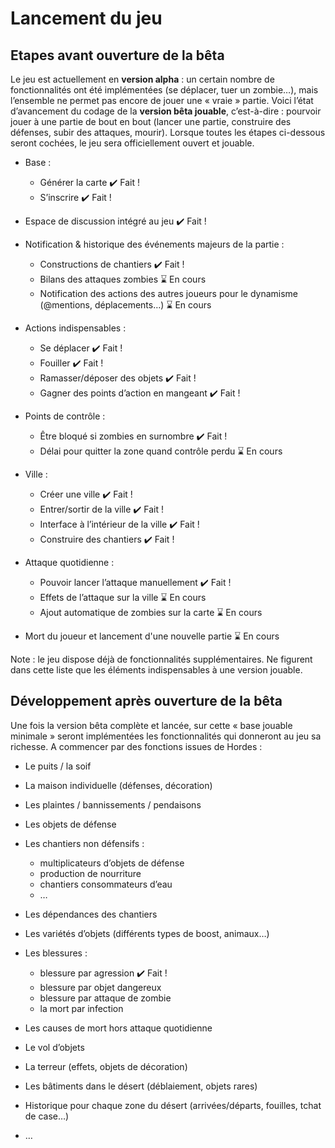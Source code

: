 # Lancement du jeu

## Etapes avant ouverture de la bêta
Le jeu est actuellement en **version alpha** : un certain nombre de fonctionnalités ont été implémentées (se déplacer, tuer un zombie…), mais l’ensemble ne permet pas encore de jouer une « vraie » partie. Voici l’état d’avancement du codage de la **version bêta jouable**, c’est-à-dire : pourvoir jouer à une partie de bout en bout (lancer une partie, construire des défenses, subir des attaques, mourir). Lorsque toutes les étapes ci-dessous seront cochées, le jeu sera officiellement ouvert et jouable.

* Base :
    - Générer la carte ✔️ Fait !
    - S’inscrire ✔️ Fait !
    
* Espace de discussion intégré au jeu ✔️ Fait !

* Notification & historique des événements majeurs de la partie :
    - Constructions de chantiers ✔️ Fait !
    - Bilans des attaques zombies ⌛ En cours
    - Notification des actions des autres joueurs pour le dynamisme (@mentions, déplacements…) ⌛ En cours

* Actions indispensables :
    - Se déplacer ✔️ Fait !
    - Fouiller ✔️ Fait !
    - Ramasser/déposer des objets ✔️ Fait !
    - Gagner des points d’action en mangeant ✔️ Fait !

* Points de contrôle :
    - Être bloqué si zombies en surnombre ✔️ Fait !
    - Délai pour quitter la zone quand contrôle perdu ⌛ En cours

* Ville :
    - Créer une ville ✔️ Fait !
    - Entrer/sortir de la ville ✔️ Fait !
    - Interface à l’intérieur de la ville ✔️ Fait !
    - Construire des chantiers ✔️ Fait !

* Attaque quotidienne :
    - Pouvoir lancer l’attaque manuellement ✔️ Fait !
    - Effets de l’attaque sur la ville ⌛ En cours
    - Ajout automatique de zombies sur la carte ⌛ En cours

* Mort du joueur et lancement d'une nouvelle partie ⌛ En cours

Note : le jeu dispose déjà de fonctionnalités supplémentaires. Ne figurent dans cette liste que les éléments indispensables à une version jouable.


## Développement après ouverture de la bêta

Une fois la version bêta complète et lancée, sur cette « base jouable minimale » seront implémentées les fonctionnalités qui donneront au jeu sa richesse. A commencer par des fonctions issues de Hordes :

* Le puits / la soif
* La maison individuelle (défenses, décoration)
* Les plaintes / bannissements / pendaisons
* Les objets de défense
* Les chantiers non défensifs :
    - multiplicateurs d’objets de défense
    - production de nourriture
    - chantiers consommateurs d’eau
    - …
* Les dépendances des chantiers
* Les variétés d’objets (différents types de boost, animaux…)
* Les blessures :
    - blessure par agression ✔️ Fait !
    - blessure par objet dangereux
    - blessure par attaque de zombie
    - la mort par infection

* Les causes de mort hors attaque quotidienne
* Le vol d’objets
* La terreur (effets, objets de décoration)
* Les bâtiments dans le désert (déblaiement, objets rares)
* Historique pour chaque zone du désert (arrivées/départs, fouilles, tchat de case…)
* …

 

 
